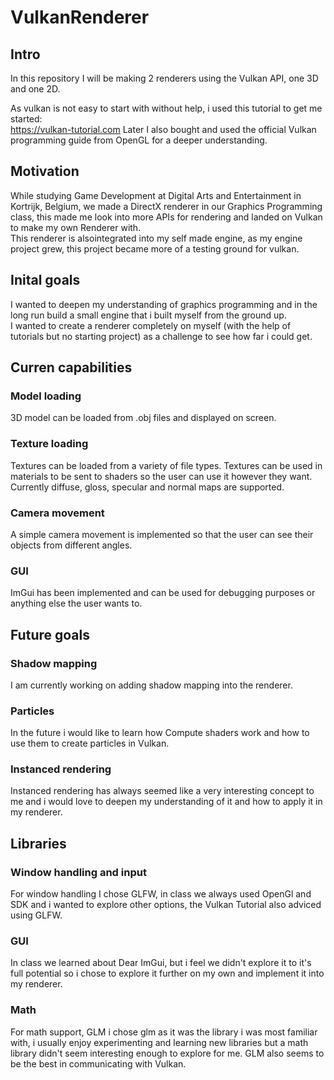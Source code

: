 # VulkanRenderer

## Intro
In this repository I will be making 2 renderers using the Vulkan API, one 3D and one 2D.  

As vulkan is not easy to start with without help, i used this tutorial to get me started:  
https://vulkan-tutorial.com
Later I also bought and used the official Vulkan programming guide from OpenGL for a deeper understanding.

## Motivation
While studying Game Development at Digital Arts and Entertainment in Kortrijk, Belgium, we made a DirectX renderer in our Graphics Programming class, this made me look into more APIs for rendering and landed on Vulkan to make my own Renderer with.  
This renderer is alsointegrated into my self made engine, as my engine project grew, this project became more of a testing ground for vulkan.  

## Inital goals
I wanted to deepen my understanding of graphics programming and in the long run build a small engine that i built myself from the ground up.  
I wanted to create a renderer completely on myself (with the help of tutorials but no starting project) as a challenge to see how far i could get.  

## Curren capabilities
### Model loading
3D model can be loaded from .obj files and displayed on screen.  

### Texture loading
Textures can be loaded from a variety of file types. Textures can be used in materials to be sent to shaders so the user can use it however they want. Currently diffuse, gloss, specular and normal maps are supported.  

### Camera movement
A simple camera movement is implemented so that the user can see their objects from different angles. 

### GUI
ImGui has been implemented and can be used for debugging purposes or anything else the user wants to.  

## Future goals
### Shadow mapping
I am currently working on adding shadow mapping into the renderer.

### Particles  
In the future i would like to learn how Compute shaders work and how to use them to create particles in Vulkan.  

### Instanced rendering
Instanced rendering has always seemed like a very interesting concept to me and i would love to deepen my understanding of it and how to apply it in my renderer.  


## Libraries 
### Window handling and input
For window handling I chose GLFW, in class we always used OpenGl and SDK and i wanted to explore other options, the Vulkan Tutorial also adviced using GLFW.  

### GUI
In class we learned about Dear ImGui, but i feel we didn't explore it to it's full potential so i chose to explore it further on my own and implement it into my renderer.  

### Math
For math support, GLM i chose glm as it was the library i was most familiar with, i usually enjoy experimenting and learning new libraries but a math library didn't seem interesting enough to explore for me. GLM also seems to be the best in communicating with Vulkan.  

